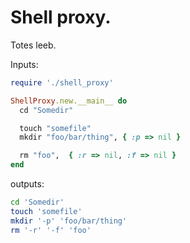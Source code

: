 Shell proxy.
============

Totes leeb.

Inputs:

```ruby
require './shell_proxy'

ShellProxy.new.__main__ do
  cd "Somedir"

  touch "somefile"
  mkdir "foo/bar/thing", { :p => nil }

  rm "foo",  { :r => nil, :f => nil }
end
```

outputs:

```bash
cd 'Somedir'
touch 'somefile'
mkdir '-p' 'foo/bar/thing'
rm '-r' '-f' 'foo'

```

